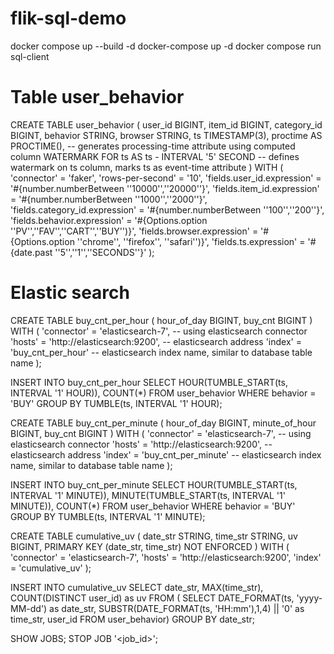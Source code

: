 # flik-sql-demo


docker compose up --build -d
docker-compose up -d
docker compose run sql-client



# Table user_behavior
CREATE TABLE user_behavior (
    user_id BIGINT,
    item_id BIGINT,
    category_id BIGINT,
    behavior STRING,
    browser STRING,
    ts TIMESTAMP(3),
    proctime AS PROCTIME(),   -- generates processing-time attribute using computed column
    WATERMARK FOR ts AS ts - INTERVAL '5' SECOND  -- defines watermark on ts column, marks ts as event-time attribute
) WITH (
    'connector' = 'faker',
    'rows-per-second' = '10',
    'fields.user_id.expression' = '#{number.numberBetween ''10000'',''20000''}',
    'fields.item_id.expression' = '#{number.numberBetween ''1000'',''2000''}',
    'fields.category_id.expression' = '#{number.numberBetween ''100'',''200''}',
    'fields.behavior.expression' = '#{Options.option ''PV'',''FAV'',''CART'',''BUY'')}',
    'fields.browser.expression' = '#{Options.option ''chrome'', ''firefox'', ''safari'')}',
    'fields.ts.expression' = '#{date.past ''5'',''1'',''SECONDS''}'
);

# Elastic search
CREATE TABLE buy_cnt_per_hour (
    hour_of_day BIGINT,
    buy_cnt BIGINT
) WITH (
    'connector' = 'elasticsearch-7', -- using elasticsearch connector
    'hosts' = 'http://elasticsearch:9200',  -- elasticsearch address
    'index' = 'buy_cnt_per_hour'  -- elasticsearch index name, similar to database table name
);

INSERT INTO buy_cnt_per_hour
SELECT HOUR(TUMBLE_START(ts, INTERVAL '1' HOUR)), COUNT(*)
FROM user_behavior
WHERE behavior = 'BUY'
GROUP BY TUMBLE(ts, INTERVAL '1' HOUR);

CREATE TABLE buy_cnt_per_minute (
    hour_of_day BIGINT,
    minute_of_hour BIGINT,
    buy_cnt BIGINT
) WITH (
    'connector' = 'elasticsearch-7', -- using elasticsearch connector
    'hosts' = 'http://elasticsearch:9200',  -- elasticsearch address
    'index' = 'buy_cnt_per_minute'  -- elasticsearch index name, similar to database table name
);

INSERT INTO buy_cnt_per_minute
SELECT HOUR(TUMBLE_START(ts, INTERVAL '1' MINUTE)), MINUTE(TUMBLE_START(ts, INTERVAL '1' MINUTE)), COUNT(*)
FROM user_behavior
WHERE behavior = 'BUY'
GROUP BY TUMBLE(ts, INTERVAL '1' MINUTE);

CREATE TABLE cumulative_uv (
    date_str STRING,
    time_str STRING,
    uv BIGINT,
    PRIMARY KEY (date_str, time_str) NOT ENFORCED
) WITH (
    'connector' = 'elasticsearch-7',
    'hosts' = 'http://elasticsearch:9200',
    'index' = 'cumulative_uv'
);

INSERT INTO cumulative_uv
SELECT date_str, MAX(time_str), COUNT(DISTINCT user_id) as uv
FROM (
  SELECT
    DATE_FORMAT(ts, 'yyyy-MM-dd') as date_str,
    SUBSTR(DATE_FORMAT(ts, 'HH:mm'),1,4) || '0' as time_str,
    user_id
  FROM user_behavior)
GROUP BY date_str;

SHOW JOBS;
STOP JOB '<job_id>';